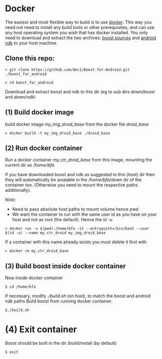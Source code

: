 

# Docker

The easiest and most flexible way to build is to use [docker](https://www.docker.com). 
This way you need not need to install any build tools or other prerequisites, and can use any host operating system you wish that has docker installed.
You only need to download and extract the two archives: [boost sources](https://www.boost.org) and [android ndk](https://developer.android.com/ndk) to your host machine. 



## Clone this repo:

```
> git clone https://github.com/dec1/Boost-for-Android.git ./boost_for_android
``` 

`> cd boost_for_android`

Download and extract boost and ndk to this dir (eg to sub dirs *down/boost* and *down/ndk*)



## (1) Build docker image

build docker image *my_img_droid_base* from the docker file *droid_base*

`> docker build -t my_img_droid_base ./droid_base` 

    
## (2) Run docker container

Run a docker container *my_ctr_droid_base* from this image, mounting the current dir as */home/bfa*

If you have downloaded boost and ndk as suggested to this (host) dir then they will automatically be avialable in the */home/bfa/down* dir of the container too.
(Otherwise you need to mount the respective paths additionally).

_Note_:
* Need to pass absolute host paths to mount volume hence _pwd_. 
* We want the container to run with the same user id as you have on your host and not as root (the default). Hence the *id -u*

`> docker run -v $(pwd):/home/bfa -it --entrypoint=/bin/bash --user $(id -u) --name my_ctr_droid my_img_droid_base`

If a container with this name already exists you must delete it first with

`> docker rm my_ctr_droid_base`


## (3) Build boost inside docker container

Now inside docker container

`$ cd /home/bfa`

If necessary, modify *./build.sh* (on host), to match the boost and android ndk paths 
Build boost from running docker container. 

`$./build.sh`




# (4) Exit container
Boost should be built in the dir /build/install (by default)

`$ exit`



